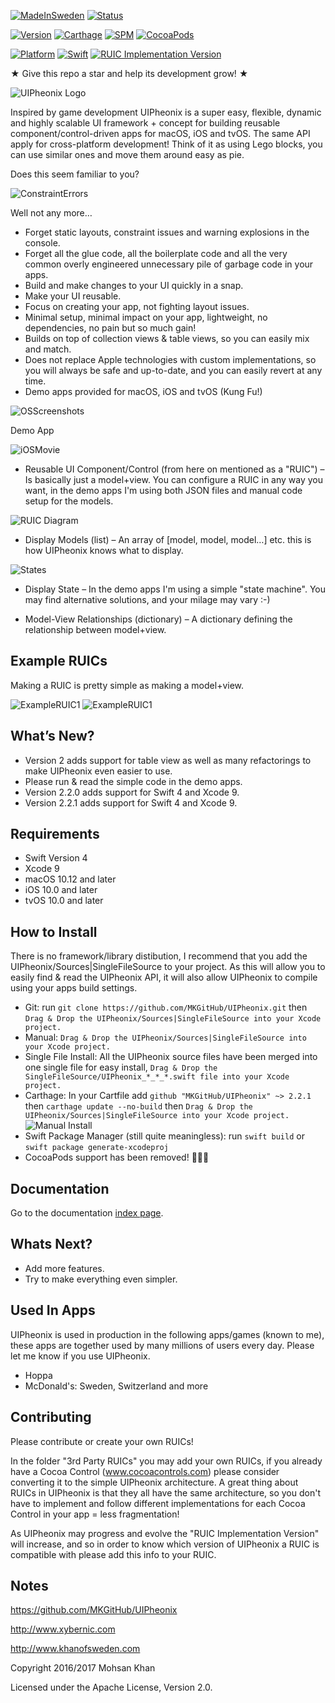 [![MadeInSweden](https://img.shields.io/badge/Made_In-Stockholm_Sweden-blue.svg)](https://en.wikipedia.org/wiki/Stockholm)
[![Status](https://img.shields.io/badge/Status-Active_and_in_development-blue.svg)](https://github.com/MKGitHub/UIPheonix)

[![Version](https://img.shields.io/badge/Version-2.2.1-blue.svg)](https://github.com/MKGitHub/UIPheonix)
[![Carthage](https://img.shields.io/badge/carthage-2.2.1-blue.svg)](https://github.com/MKGitHub/UIPheonix)
[![SPM](https://img.shields.io/badge/SPM-2.2.1-blue.svg)](https://github.com/MKGitHub/UIPheonix)
[![CocoaPods](https://img.shields.io/badge/CocoaPods-removed-blue.svg)](https://github.com/MKGitHub/UIPheonix)

[![Platform](https://img.shields.io/badge/Platforms-macOS_iOS_tvOS-blue.svg)](https://github.com/MKGitHub/UIPheonix)
[![Swift](https://img.shields.io/badge/Swift_Version-4.0.0-blue.svg)](https://github.com/MKGitHub/UIPheonix)
[![RUIC Implementation Version](https://img.shields.io/badge/RUIC_Implementation_Version-2.1.0-blue.svg)](https://github.com/MKGitHub/UIPheonix)


★ Give this repo a star and help its development grow! ★


![UIPheonix Logo](https://raw.githubusercontent.com/MKGitHub/UIPheonix/master/Images/Banner.png)

Inspired by game development UIPheonix is a super easy, flexible, dynamic and highly scalable UI framework + concept for building reusable component/control-driven apps for macOS, iOS and tvOS. The same API apply for cross-platform development! Think of it as using Lego blocks, you can use similar ones and move them around easy as pie.

Does this seem familiar to you?

![ConstraintErrors](https://raw.githubusercontent.com/MKGitHub/UIPheonix/master/Images/ConstraintErrors.png)

Well not any more…

* Forget static layouts, constraint issues and warning explosions in the console.
* Forget all the glue code, all the boilerplate code and all the very common overly engineered unnecessary pile of garbage code in your apps.
* Build and make changes to your UI quickly in a snap.
* Make your UI reusable.
* Focus on creating your app, not fighting layout issues.
* Minimal setup, minimal impact on your app, lightweight, no dependencies, no pain but so much gain!
* Builds on top of collection views & table views, so you can easily mix and match.
* Does not replace Apple technologies with custom implementations, so you will always be safe and up-to-date, and you can easily revert at any time.
* Demo apps provided for macOS, iOS and tvOS (Kung Fu!)

![OSScreenshots](https://raw.githubusercontent.com/MKGitHub/UIPheonix/master/Images/OSScreenshots.png)

Demo App

![iOSMovie](https://raw.githubusercontent.com/MKGitHub/UIPheonix/master/Images/iOSMovie.gif)

* Reusable UI Component/Control (from here on mentioned as a "RUIC") – Is basically just a model+view.
You can configure a RUIC in any way you want, in the demo apps I'm using both JSON files and manual code setup for the models.

![RUIC Diagram](https://raw.githubusercontent.com/MKGitHub/UIPheonix/master/Images/RUIC.png)

* Display Models (list) – An array of [model, model, model…] etc. this is how UIPheonix knows what to display.

![States](https://raw.githubusercontent.com/MKGitHub/UIPheonix/master/Images/States.png)

* Display State – In the demo apps I'm using a simple "state machine".
You may find alternative solutions, and your milage may vary :-)

* Model-View Relationships (dictionary) – A dictionary defining the relationship between model+view.


Example RUICs
------
Making a RUIC is pretty simple as making a model+view.

![ExampleRUIC1](https://raw.githubusercontent.com/MKGitHub/UIPheonix/master/Images/Example1.png)
![ExampleRUIC1](https://raw.githubusercontent.com/MKGitHub/UIPheonix/master/Images/Example2.png)


What’s New?
------
* Version 2 adds support for table view as well as many refactorings to make UIPheonix even easier to use.
* Please run & read the simple code in the demo apps.
* Version 2.2.0 adds support for Swift 4 and Xcode 9.
* Version 2.2.1 adds support for Swift 4 and Xcode 9.


Requirements
------
* Swift Version 4
* Xcode 9
* macOS 10.12 and later
* iOS 10.0 and later
* tvOS 10.0 and later


How to Install
------
There is no framework/library distibution, I recommend that you add the UIPheonix/Sources|SingleFileSource to your project. As this will allow you to easily find & read the UIPheonix API, it will also allow UIPheonix to compile using your apps build settings. 
* Git: run `git clone https://github.com/MKGitHub/UIPheonix.git` then `Drag & Drop the UIPheonix/Sources|SingleFileSource into your Xcode project.`
* Manual: `Drag & Drop the UIPheonix/Sources|SingleFileSource into your Xcode project.`
* Single File Install: All the UIPheonix source files have been merged into one single file for easy install, `Drag & Drop the SingleFileSource/UIPheonix_*_*_*.swift file into your Xcode project.`
* Carthage: In your Cartfile add `github "MKGitHub/UIPheonix" ~> 2.2.1` then `carthage update --no-build` then `Drag & Drop the UIPheonix/Sources|SingleFileSource into your Xcode project.`
![Manual Install](https://raw.githubusercontent.com/MKGitHub/UIPheonix/master/Images/ManualInstall.png)
* Swift Package Manager (still quite meaningless): run `swift build` or `swift package generate-xcodeproj`
* CocoaPods support has been removed! 🙌🙏🎉


Documentation
------
Go to the documentation [index page](http://htmlpreview.github.io/?https://raw.githubusercontent.com/MKGitHub/UIPheonix/master/docs/index.html).


Whats Next?
------
* Add more features.
* Try to make everything even simpler.


Used In Apps
------
UIPheonix is used in production in the following apps/games (known to me), these apps are together used by many millions of users every day. Please let me know if you use UIPheonix.

* Hoppa
* McDonald's: Sweden, Switzerland and more


Contributing
------
Please contribute or create your own RUICs!

In the folder "3rd Party RUICs" you may add your own RUICs, if you already have a Cocoa Control (www.cocoacontrols.com) please consider converting it to the simple UIPheonix architecture.
A great thing about RUICs in UIPheonix is that they all have the same architecture, so you don't have to implement and follow different implementations for each Cocoa Control in your app = less fragmentation!

As UIPheonix may progress and evolve the "RUIC Implementation Version" will increase, and so in order to know which version of UIPheonix a RUIC is compatible with please add this info to your RUIC.


Notes
------
   https://github.com/MKGitHub/UIPheonix

   http://www.xybernic.com

   http://www.khanofsweden.com

   Copyright 2016/2017 Mohsan Khan

   Licensed under the Apache License, Version 2.0.

